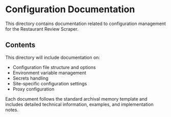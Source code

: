 # Configuration Documentation

This directory contains documentation related to configuration management for the Restaurant Review Scraper.

## Contents

This directory will include documentation on:

- Configuration file structure and options
- Environment variable management
- Secrets handling
- Site-specific configuration settings
- Proxy configuration

Each document follows the standard archival memory template and includes detailed technical information, examples, and implementation notes.